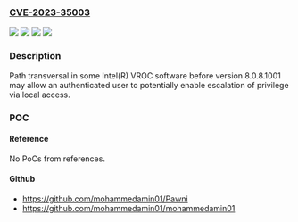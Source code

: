 ### [CVE-2023-35003](https://cve.mitre.org/cgi-bin/cvename.cgi?name=CVE-2023-35003)
![](https://img.shields.io/static/v1?label=Product&message=Intel(R)%20VROC%20software&color=blue)
![](https://img.shields.io/static/v1?label=Version&message=%3D%20before%20version%208.0.8.1001%20&color=brighgreen)
![](https://img.shields.io/static/v1?label=Vulnerability&message=Path%20transversal&color=brighgreen)
![](https://img.shields.io/static/v1?label=Vulnerability&message=escalation%20of%20privilege&color=brighgreen)

### Description

Path transversal in some Intel(R) VROC software before version 8.0.8.1001 may allow an authenticated user to potentially enable escalation of privilege via local access.

### POC

#### Reference
No PoCs from references.

#### Github
- https://github.com/mohammedamin01/Pawni
- https://github.com/mohammedamin01/mohammedamin01


